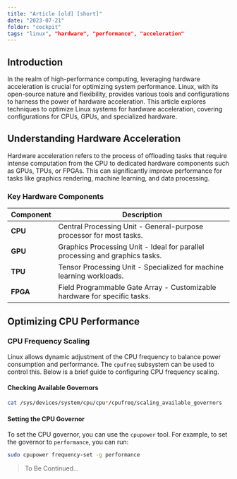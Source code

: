 ```yaml
---
title: "Article [old] [short]"
date: "2023-07-21"
folder: "cockpit"
tags: "linux", "hardware", "performance", "acceleration"
---
```


## Introduction

In the realm of high-performance computing, leveraging hardware acceleration is crucial for optimizing system performance. Linux, with its open-source nature and flexibility, provides various tools and configurations to harness the power of hardware acceleration. This article explores techniques to optimize Linux systems for hardware acceleration, covering configurations for CPUs, GPUs, and specialized hardware.

## Understanding Hardware Acceleration

Hardware acceleration refers to the process of offloading tasks that require intense computation from the CPU to dedicated hardware components such as GPUs, TPUs, or FPGAs. This can significantly improve performance for tasks like graphics rendering, machine learning, and data processing.

### Key Hardware Components

| Component | Description                                                                  |
| --------- | ---------------------------------------------------------------------------- |
| **CPU**   | Central Processing Unit - General-purpose processor for most tasks.          |
| **GPU**   | Graphics Processing Unit - Ideal for parallel processing and graphics tasks. |
| **TPU**   | Tensor Processing Unit - Specialized for machine learning workloads.         |
| **FPGA**  | Field Programmable Gate Array - Customizable hardware for specific tasks.    |

## Optimizing CPU Performance

### CPU Frequency Scaling

Linux allows dynamic adjustment of the CPU frequency to balance power consumption and performance. The `cpufreq` subsystem can be used to control this. Below is a brief guide to configuring CPU frequency scaling.

#### Checking Available Governors

```bash
cat /sys/devices/system/cpu/cpu*/cpufreq/scaling_available_governors
```

#### Setting the CPU Governor

To set the CPU governor, you can use the `cpupower` tool. For example, to set the governor to `performance`, you can run:

```bash
sudo cpupower frequency-set -g performance
```

> To Be Continued...
